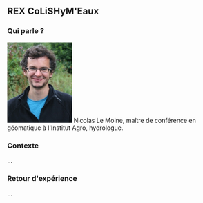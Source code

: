 ## REX CoLiSHyM'Eaux

### Qui parle ?
                    
![Nicolas Le Moine](/img/nicolas.jpg) Nicolas Le Moine, maître de conférence en géomatique à l'Institut Agro, hydrologue.

### Contexte

...

### Retour d'expérience

...
